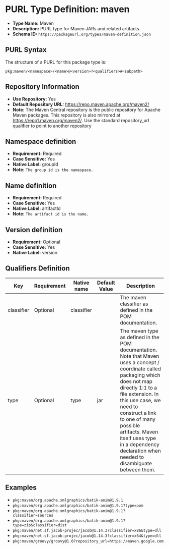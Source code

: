 <!--  NOTE: Auto-generated from the JSON PURL type definition.
Do not manually edit this file. Edit the JSON type definition instead. -->

# PURL Type Definition: maven

- **Type Name:** Maven
- **Description:** PURL type for Maven JARs and related artifacts.
- **Schema ID:** `https://packageurl.org/types/maven-definition.json`

## PURL Syntax

The structure of a PURL for this package type is:

    pkg:maven/<namespace>/<name>@<version>?<qualifiers>#<subpath>

## Repository Information

- **Use Repository:** Yes
- **Default Repository URL:** https://repo.maven.apache.org/maven2/
- **Note:** The Maven Central repository is the public repository for Apache Maven packages. This repository is also mirrored at https://repo1.maven.org/maven2/. Use the standard repository_url qualifier to point to another repository

## Namespace definition

- **Requirement:** Required
- **Case Sensitive:** Yes
- **Native Label:** groupId
- **Note:** `The group id is the namespace.`

## Name definition

- **Requirement:** Required
- **Case Sensitive:** Yes
- **Native Label:** artifactId
- **Note:** `The artifact id is the name.`

## Version definition

- **Requirement:** Optional
- **Case Sensitive:** Yes
- **Native Label:** version

## Qualifiers Definition

| Key  | Requirement | Native name | Default Value | Description |
|------|-------------|-------------|---------------|-------------|
| classifier | Optional | classifier |  | The maven classifier as defined in the POM documentation. |
| type | Optional | type | jar | The maven type as defined in the POM documentation. Note that Maven uses a concept / coordinate called packaging which does not map directly 1:1 to a file extension. In this use case, we need to construct a link to one of many possible artifacts. Maven itself uses type in a dependency declaration when needed to disambiguate between them. |

## Examples

- `pkg:maven/org.apache.xmlgraphics/batik-anim@1.9.1`
- `pkg:maven/org.apache.xmlgraphics/batik-anim@1.9.1?type=pom`
- `pkg:maven/org.apache.xmlgraphics/batik-anim@1.9.1?classifier=sources`
- `pkg:maven/org.apache.xmlgraphics/batik-anim@1.9.1?type=zip&classifier=dist`
- `pkg:maven/net.sf.jacob-projec/jacob@1.14.3?classifier=x86&type=dll`
- `pkg:maven/net.sf.jacob-projec/jacob@1.14.3?classifier=x64&type=dll`
- `pkg:maven/groovy/groovy@1.0?repository_url=https://maven.google.com`
